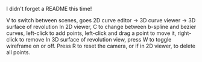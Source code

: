 I didn't forget a README this time!

V to switch between scenes, goes 2D curve editor -> 3D curve viewer -> 3D surface of revolution
In 2D viewer, C to change between b-spline and bezier curves, left-click to add points, left-click and drag a point to move it, right-click to remove
In 3D surface of revolution view, press W to toggle wireframe on or off.
Press R to reset the camera, or if in 2D viewer, to delete all points.
